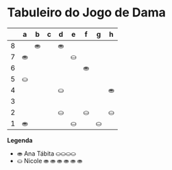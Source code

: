 # Tabuleiro do Jogo de Dama

|   | a | b | c | d | e | f | g | h |
|---|---|---|---|---|---|---|---|---|
| 8 |   | ⛂ |   | ⛂ |   |  |   |  |
| 7 | ⛂ |   |   |   | ⛀ |   |   |   |
| 6 |   |   |   |   |   | ⛂|   |   |
| 5 | ⛀ |   |   |   |   |   |   |   |
| 4 |   |   |   | ⛀ |   |   |   | ⛂ |
| 3 |   |   |   |    |   |   |   |   |
| 2 |    |   |   | ⛀ |   | ⛀ |   | ⛀ |
| 1 | ⛂  |   |   |   | ⛀ |   | ⛀ |   |

**Legenda**

- ⛂  Ana Tábita ⛀⛀⛀⛀
- ⛀  Nicole ⛂ ⛂ ⛂ ⛂ ⛂ ⛂